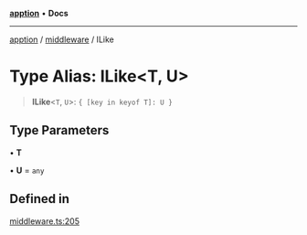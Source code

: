 [**apption**](../../README.md) • **Docs**

***

[apption](../../modules.md) / [middleware](../README.md) / ILike

# Type Alias: ILike\<T, U\>

> **ILike**\<`T`, `U`\>: `{ [key in keyof T]: U }`

## Type Parameters

• **T**

• **U** = `any`

## Defined in

[middleware.ts:205](https://github.com/mksunny1/apption/blob/dbb9a0b63a254dcf90cb4a7766307cb86cadec9a/src/middleware.ts#L205)
